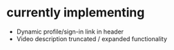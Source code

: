 # currently implementing
* Dynamic profile/sign-in link in header
* Video description truncated / expanded functionality
